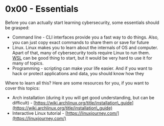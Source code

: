 # 0x00 - Essentials

Before you can actually start learning cybersecurity, some essentials should be grasped:

* Command line - CLI interfaces provide you a fast way to do things. Also, you can just copy exact commands to share them or save for future
* Linux. Linux makes you to learn about the internals of OS and computer. Apart of that, many of cybersecurity tools require Linux to run them. [WSL](https://learn.microsoft.com/en-us/windows/wsl/install) can be good thing to start, but it would be very hard to use it for many of topics.
* Programming - scripting can make your life easier. And if you want to hack or protect applications and data, you should know how they

Where to learn all this? Here are some resources for you, if you want to cover this topics:

* Arch installation (during it you will get good understanding, but can be difficult) - [https://wiki.archlinux.org/title/installation\_guide](https://wiki.archlinux.org/title/installation\_guide)
* Interactive Linux tutorial - [https://linuxjourney.com/](https://linuxjourney.com/)

